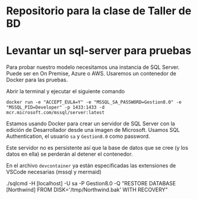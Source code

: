 # Repositorio para la clase de Taller de BD


# Levantar un sql-server para pruebas

Para probar nuestro modelo necesitamos una instancia de SQL Server. Puede ser en On Premise, Azure o AWS. Usaremos un contenedor de Docker para las pruebas.
 
Abrir la terminal y ejecutar el siguiente comando
```
docker run -e "ACCEPT_EULA=Y" -e "MSSQL_SA_PASSWORD=Gestion8.0" -e "MSSQL_PID=Developer" -p 1433:1433 -d mcr.microsoft.com/mssql/server:latest
```

Estamos usando Docker para crear un servidor de SQL Server con la edición de Desarrollador desde una imagen de Microsoft. Usamos SQL Authentication, el usuario ```sa``` y ```Gestion8.0``` como password. 

Este servidor no es persistente así que la base de datos que se cree (y los datos en ella) se perderán al detener el contenedor.

En el archivo ```devcontainer``` ya están especificadas las extensiones de VSCode necesarias (mssql y mermaid)


./sqlcmd -H [localhost] -U sa -P Gestion8.0 -Q "RESTORE DATABASE [Northwind] FROM DISK='/tmp/Northwind.bak' WITH RECOVERY"


